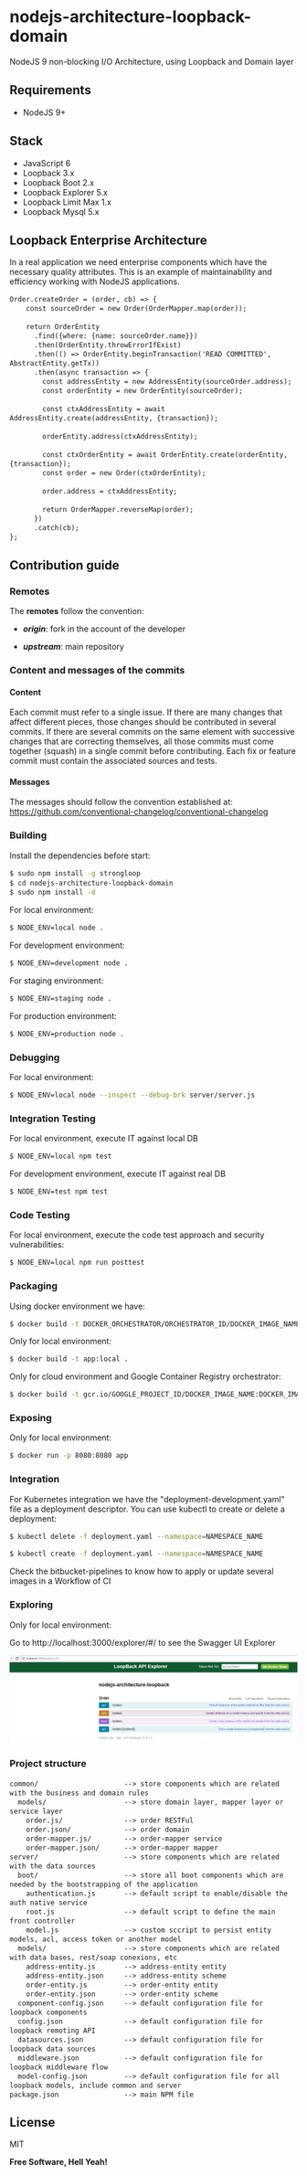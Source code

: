 # nodejs-architecture-loopback-domain
NodeJS 9 non-blocking I/O Architecture, using Loopback and Domain layer

## Requirements

- NodeJS 9+

## Stack

- JavaScript 6
- Loopback 3.x
- Loopback Boot 2.x
- Loopback Explorer 5.x
- Loopback Limit Max 1.x
- Loopback Mysql 5.x

## Loopback Enterprise Architecture

In a real application we need enterprise components which have the necessary quality attributes. This is an example of maintainability and efficiency working with NodeJS applications.  

```
Order.createOrder = (order, cb) => {
    const sourceOrder = new Order(OrderMapper.map(order));

    return OrderEntity
      .find({where: {name: sourceOrder.name}})
      .then(OrderEntity.throwErrorIfExist)
      .then(() => OrderEntity.beginTransaction('READ COMMITTED', AbstractEntity.getTx))
      .then(async transaction => {
        const addressEntity = new AddressEntity(sourceOrder.address);
        const orderEntity = new OrderEntity(sourceOrder);
    
        const ctxAddressEntity = await AddressEntity.create(addressEntity, {transaction});
    
        orderEntity.address(ctxAddressEntity);
    
        const ctxOrderEntity = await OrderEntity.create(orderEntity, {transaction});
        const order = new Order(ctxOrderEntity);
    
        order.address = ctxAddressEntity;
    
        return OrderMapper.reverseMap(order);
      })
      .catch(cb);
};
```

## Contribution guide

### Remotes

The **remotes** follow the convention:

- _**origin**_: fork in the account of the developer

- _**upstream**_: main repository

### Content and messages of the commits

#### Content

Each commit must refer to a single issue. If there are many changes that affect different pieces, those changes should be contributed in several commits. If there are several commits on the same element with successive changes that are correcting themselves, all those commits must come together (squash) in a single commit before contributing. Each fix or feature commit must contain the associated sources and tests.

#### Messages

The messages should follow the convention established at: https://github.com/conventional-changelog/conventional-changelog

### Building

Install the dependencies before start:

```sh
$ sudo npm install -g strongloop
$ cd nodejs-architecture-loopback-domain
$ sudo npm install -d
```

For local environment:

```sh
$ NODE_ENV=local node .
```

For development environment:

```sh
$ NODE_ENV=development node .
```

For staging environment:

```sh
$ NODE_ENV=staging node .
```

For production environment:

```sh
$ NODE_ENV=production node .
```

### Debugging

For local environment:

```sh
$ NODE_ENV=local node --inspect --debug-brk server/server.js
```

### Integration Testing

For local environment, execute IT against local DB

```sh
$ NODE_ENV=local npm test
```

For development environment, execute IT against real DB

```sh
$ NODE_ENV=test npm test
```

### Code Testing

For local environment, execute the code test approach and security vulnerabilities:

```sh
$ NODE_ENV=local npm run posttest
```

### Packaging

Using docker environment we have:

```sh
$ docker build -t DOCKER_ORCHESTRATOR/ORCHESTRATOR_ID/DOCKER_IMAGE_NAME:DOCKER_IMAGE_TAG .
```

Only for local environment:

```sh
$ docker build -t app:local .
```

Only for cloud environment and Google Container Registry orchestrator:

```sh
$ docker build -t gcr.io/GOOGLE_PROJECT_ID/DOCKER_IMAGE_NAME:DOCKER_IMAGE_TAG .
```

### Exposing

Only for local environment:

```sh
$ docker run -p 8080:8080 app
```

### Integration

For Kubernetes integration we have the "deployment-development.yaml" file as a deployment descriptor. You can use kubectl to create or delete a deployment:

```sh
$ kubectl delete -f deployment.yaml --namespace=NAMESPACE_NAME
```

```sh
$ kubectl create -f deployment.yaml --namespace=NAMESPACE_NAME
```

Check the bitbucket-pipelines to know how to apply or update several images in a Workflow of CI

### Exploring

Only for local environment:

Go to http://localhost:3000/explorer/#/ to see the Swagger UI Explorer

![alt tag](https://raw.githubusercontent.com/rpinaa/nodejs-architecture-loopback-domain/master/swagger-api.png)

### Project structure

```
common/                     --> store components which are related with the business and domain rules
  models/                   --> store domain layer, mapper layer or service layer
    order.js/               --> order RESTFul
    order.json/             --> order domain
    order-mapper.js/        --> order-mapper service
    order-mapper.json/      --> order-mapper mapper
server/                     --> store components which are related with the data sources
  boot/                     --> store all boot components which are needed by the bootstrapping of the application
    authentication.js       --> default script to enable/disable the auth native service
    root.js                 --> default script to define the main front controller
    model.js                --> custom sccript to persist entity models, acl, access token or another model
  models/                   --> store components which are related with data bases, rest/soap conexions, etc
    address-entity.js       --> address-entity entity
    address-entity.json     --> address-entity scheme
    order-entity.js         --> order-entity entity
    order-entity.json       --> order-entity scheme
  component-config.json     --> default configuration file for loopback components
  config.json               --> default configuration file for loopback remoting API
  datasources.json          --> default configuration file for loopback data sources
  middleware.json           --> default configuration file for loopback middleware flow
  model-config.json         --> default configuration file for all loopback models, include common and server
package.json                --> main NPM file
```

## License

MIT

**Free Software, Hell Yeah!**
